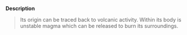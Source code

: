 **Description**
> Its origin can be traced back to volcanic activity. Within its body is unstable magma which can be released to burn its surroundings.